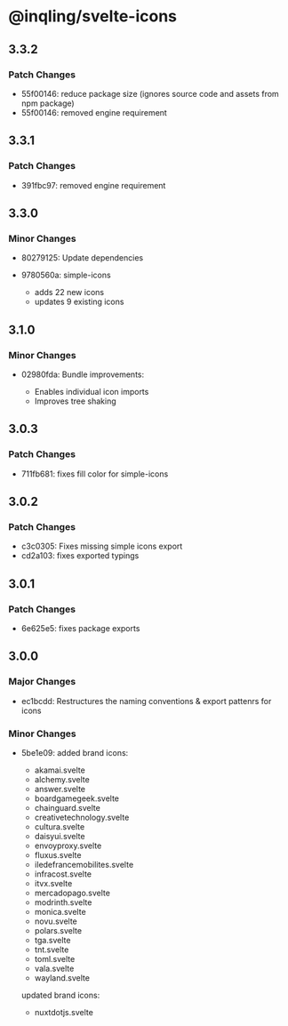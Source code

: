 # @inqling/svelte-icons

## 3.3.2

### Patch Changes

-   55f00146: reduce package size (ignores source code and assets from npm package)
-   55f00146: removed engine requirement

## 3.3.1

### Patch Changes

-   391fbc97: removed engine requirement

## 3.3.0

### Minor Changes

-   80279125: Update dependencies
-   9780560a: simple-icons

    -   adds 22 new icons
    -   updates 9 existing icons

## 3.1.0

### Minor Changes

-   02980fda: Bundle improvements:

    -   Enables individual icon imports
    -   Improves tree shaking

## 3.0.3

### Patch Changes

-   711fb681: fixes fill color for simple-icons

## 3.0.2

### Patch Changes

-   c3c0305: Fixes missing simple icons export
-   cd2a103: fixes exported typings

## 3.0.1

### Patch Changes

-   6e625e5: fixes package exports

## 3.0.0

### Major Changes

-   ec1bcdd: Restructures the naming conventions & export pattenrs for icons

### Minor Changes

-   5be1e09: added brand icons:

    -   akamai.svelte
    -   alchemy.svelte
    -   answer.svelte
    -   boardgamegeek.svelte
    -   chainguard.svelte
    -   creativetechnology.svelte
    -   cultura.svelte
    -   daisyui.svelte
    -   envoyproxy.svelte
    -   fluxus.svelte
    -   iledefrancemobilites.svelte
    -   infracost.svelte
    -   itvx.svelte
    -   mercadopago.svelte
    -   modrinth.svelte
    -   monica.svelte
    -   novu.svelte
    -   polars.svelte
    -   tga.svelte
    -   tnt.svelte
    -   toml.svelte
    -   vala.svelte
    -   wayland.svelte

    updated brand icons:

    -   nuxtdotjs.svelte
